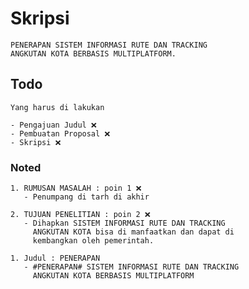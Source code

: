 # Skripsi

    PENERAPAN SISTEM INFORMASI RUTE DAN TRACKING 
    ANGKUTAN KOTA BERBASIS MULTIPLATFORM.

## Todo

    Yang harus di lakukan

    - Pengajuan Judul ❌
    - Pembuatan Proposal ❌
    - Skripsi ❌

### Noted

    1. RUMUSAN MASALAH : poin 1 ❌
       - Penumpang di tarh di akhir

    2. TUJUAN PENELITIAN : poin 2 ❌
       - Dihapkan SISTEM INFORMASI RUTE DAN TRACKING 
         ANGKUTAN KOTA bisa di manfaatkan dan dapat di 
         kembangkan oleh pemerintah.

    1. Judul : PENERAPAN
       - #PENERAPAN# SISTEM INFORMASI RUTE DAN TRACKING 
         ANGKUTAN KOTA BERBASIS MULTIPLATFORM
